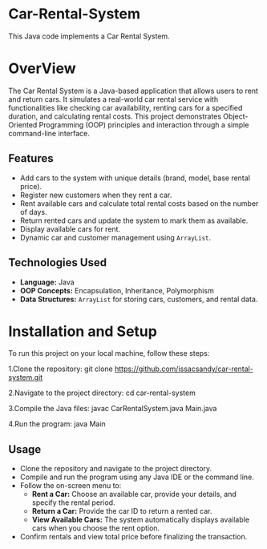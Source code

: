 # Car-Rental-System
This Java code implements a Car Rental System.
# OverView
The Car Rental System is a Java-based application that allows users to rent and return cars. It simulates a real-world car rental service with functionalities like checking car availability, renting cars for a specified duration, and calculating rental costs. This project demonstrates Object-Oriented Programming (OOP) principles and interaction through a simple command-line interface.
 ## Features
- Add cars to the system with unique details (brand, model, base rental price).
- Register new customers when they rent a car.
- Rent available cars and calculate total rental costs based on the number of days.
- Return rented cars and update the system to mark them as available.
- Display available cars for rent.
- Dynamic car and customer management using `ArrayList`.

## Technologies Used
- **Language:** Java
- **OOP Concepts:** Encapsulation, Inheritance, Polymorphism
- **Data Structures:** `ArrayList` for storing cars, customers, and rental data.
# Installation and Setup
To run this project on your local machine, follow these steps:

1.Clone the repository:
git clone https://github.com/issacsandy/car-rental-system.git

2.Navigate to the project directory:
cd car-rental-system

3.Compile the Java files:
javac CarRentalSystem.java Main.java

4.Run the program:
java Main

## Usage
- Clone the repository and navigate to the project directory.
- Compile and run the program using any Java IDE or the command line.
- Follow the on-screen menu to:
  - **Rent a Car:** Choose an available car, provide your details, and specify the rental period.
  - **Return a Car:** Provide the car ID to return a rented car.
  - **View Available Cars:** The system automatically displays available cars when you choose the rent option.
- Confirm rentals and view total price before finalizing the transaction.

